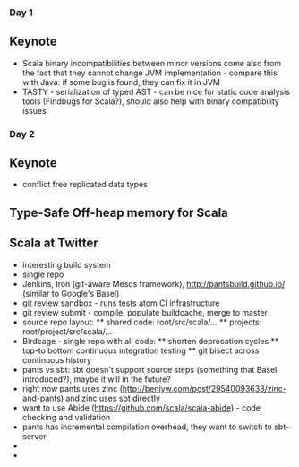 ### Day 1
## Keynote

* Scala binary incompatibilities between minor versions come also from the fact that they cannot change JVM implementation - compare this with Java: if some bug is found, they can fix it in JVM
* TASTY - serialization of typed AST - can be nice for static code analysis tools (Findbugs for Scala?), should also help with binary compatibility issues

### Day 2
## Keynote
* conflict free replicated data types

## Type-Safe Off-heap memory for Scala


## Scala at Twitter
* interesting build system
* single repo
* Jenkins, Iron (git-aware Mesos framework), http://pantsbuild.github.io/ (similar to Google's Basel)
* git review sandbox - runs tests atom CI infrastructure
* git review submit - compile, populate buildcache, merge to master
* source repo layout:
** shared code: root/src/scala/...
** projects: root/project/src/scala/...
* Birdcage - single repo with all code:
** shorten deprecation cycles
** top-to bottom continuous integration testing
** git bisect across continuous history
* pants vs sbt: sbt doesn't support source steps (something that Basel introduced?), maybe it will in the future?
* right now pants uses zinc (http://benjyw.com/post/29540093638/zinc-and-pants) and zinc uses sbt directly
* want to use Abide (https://github.com/scala/scala-abide) - code checking and validation
* pants has incremental compilation overhead, they want to switch to sbt-server
* 
*

